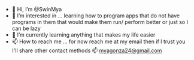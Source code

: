 - 👋 Hi, I’m @SwinMya
- 👀 I’m interested in ... learning how to program apps that do not have 
programs in them that would make them run/ perform better or just so I can be lazy
- 🌱 I’m currently learning anything that makes my life easier
- 📫 How to reach me ...  for now reach me at my email then if I trust you I'll share other contact methods 
📫 myagonza24@gmail.com
<!---
SwinMya/SwinMya is a ✨ special ✨ repository because its `README.md` (this file) appears on your GitHub profile.
You can click the Preview link to take a look at your changes.
--->
